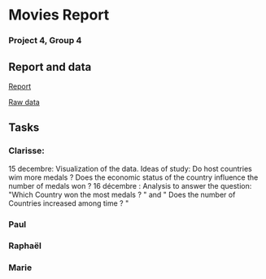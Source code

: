 # Movies Report
### Project 4, Group 4



## Report and data

[Report](https://www.overleaf.com/project/61ba11f384572e4961b64447)


[Raw data](https://www.kaggle.com/marcogdepinto/let-s-discover-more-about-the-olympic-games/data)


## Tasks

### Clarisse:
15 decembre: Visualization of the data. Ideas of study: Do host countries wim more medals ? Does the economic status of the country influence the number of medals won ? 
16 décembre : Analysis to answer the question: "Which Country won the most medals ? " and " Does the number of Countries increased among time ? "


### Paul


### Raphaël



### Marie

